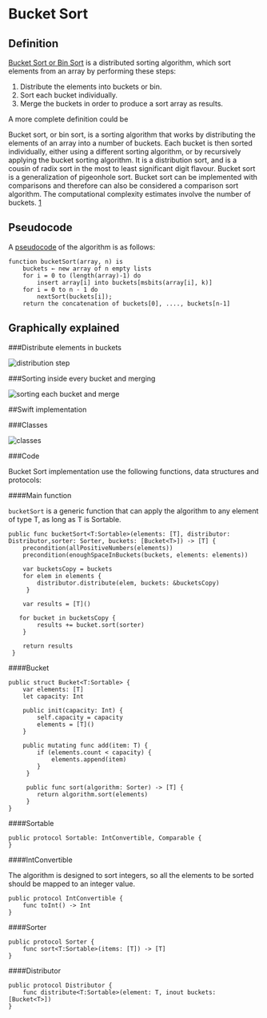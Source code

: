 # Bucket Sort

## Definition
[Bucket Sort or Bin Sort](https://en.wikipedia.org/wiki/Bucket_sort) is a distributed sorting algorithm, which sort elements from an array by performing these steps:  

1) Distribute the elements into buckets or bin.  
2) Sort each bucket individually.  
3) Merge the buckets in order to produce a sort array as results.  

A more complete definition could be

>
Bucket sort, or bin sort, is a sorting algorithm that works by distributing the elements of an array into a number of buckets. Each bucket is then sorted individually, either using a different sorting algorithm, or by recursively applying the bucket sorting algorithm. It is a distribution sort, and is a cousin of radix sort in the most to least significant digit flavour. Bucket sort is a generalization of pigeonhole sort. Bucket sort can be implemented with comparisons and therefore can also be considered a comparison sort algorithm. The computational complexity estimates involve the number of buckets. [1](https://en.wikipedia.org/wiki/Bucket_sort)


## Pseudocode

A [pseudocode](https://en.wikipedia.org/wiki/Bucket_sort#Pseudocode) of the algorithm is as follows:  

    function bucketSort(array, n) is
        buckets ← new array of n empty lists
        for i = 0 to (length(array)-1) do
            insert array[i] into buckets[msbits(array[i], k)]
        for i = 0 to n - 1 do
            nextSort(buckets[i]);
        return the concatenation of buckets[0], ...., buckets[n-1]


## Graphically explained

###Distribute elements in buckets  

![distribution step](https://upload.wikimedia.org/wikipedia/commons/6/61/Bucket_sort_1.png)

###Sorting inside every bucket and merging  

![sorting each bucket and merge](https://upload.wikimedia.org/wikipedia/commons/3/39/Bucket_sort_2.png)

##Swift implementation

###Classes

![classes](https://github.com/barbaramartina/swift-algorithm-club/blob/BucketSort/Bucket%20Sort/Docs/BucketSort.png)

###Code

Bucket Sort implementation use the following functions, data structures and protocols:

####Main function

`bucketSort` is a generic function that can apply the algorithm to any element of type T, as long as T is Sortable.

    public func bucketSort<T:Sortable>(elements: [T], distributor: Distributor,sorter: Sorter, buckets: [Bucket<T>]) -> [T] {
        precondition(allPositiveNumbers(elements))
        precondition(enoughSpaceInBuckets(buckets, elements: elements))
    
        var bucketsCopy = buckets
        for elem in elements {
            distributor.distribute(elem, buckets: &bucketsCopy)
         }
    
        var results = [T]()
    
       for bucket in bucketsCopy {
            results += bucket.sort(sorter)
        }
    
        return results
     }


####Bucket

    public struct Bucket<T:Sortable> {
        var elements: [T]
        let capacity: Int
    
        public init(capacity: Int) {
            self.capacity = capacity
            elements = [T]()
        }
    
        public mutating func add(item: T) {
            if (elements.count < capacity) {
                elements.append(item)
            }
         }
    
         public func sort(algorithm: Sorter) -> [T] {
            return algorithm.sort(elements)
         }
    }

####Sortable

    public protocol Sortable: IntConvertible, Comparable {
    }

####IntConvertible

The algorithm is designed to sort integers, so all the elements to be sorted should be mapped to an integer value.

    public protocol IntConvertible {
        func toInt() -> Int
    }


####Sorter

    public protocol Sorter {
        func sort<T:Sortable>(items: [T]) -> [T]
    }

####Distributor

    public protocol Distributor {
        func distribute<T:Sortable>(element: T, inout buckets: [Bucket<T>])
    }



